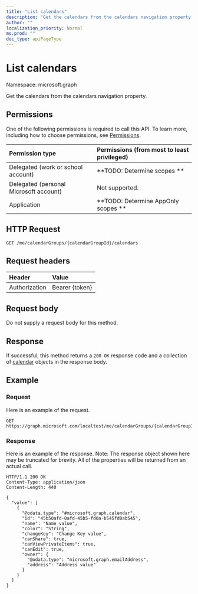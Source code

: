 ```yaml
---
title: "List calendars"
description: "Get the calendars from the calendars navigation property."
author: ""
localization_priority: Normal
ms.prod: ""
doc_type: apiPageType
---
```


# List calendars

Namespace: microsoft.graph

Get the calendars from the calendars navigation property.

## Permissions
One of the following permissions is required to call this API. To learn more, including how to choose permissions, see [Permissions](/concepts/permissions-reference.md).

|Permission type|Permissions (from most to least privileged)|
|:---|:---|
|Delegated (work or school account)|**TODO: Determine scopes **|
|Delegated (personal Microsoft account)|Not supported.|
|Application|**TODO: Determine AppOnly scopes **|

## HTTP Request
<!-- {
  "blockType": "ignored"
}
-->
``` http
GET /me/calendarGroups/{calendarGroupId}/calendars
```

## Request headers
|Header|Value|
|:---|:---|
|Authorization|Bearer {token}|

## Request body
Do not supply a request body for this method.

## Response
If successful, this method returns a `200 OK` response code and a collection of [calendar](../resources/calendar.md) objects in the response body.

## Example

### Request
Here is an example of the request.
<!-- {
  "blockType": "request",
  "name": "get_calendar"
}
-->
``` http
GET https://graph.microsoft.com/localtest/me/calendarGroups/{calendarGroupId}/calendars
```

### Response
Here is an example of the response. Note: The response object shown here may be truncated for brevity. All of the properties will be returned from an actual call.
<!-- {
  "blockType": "response",
  "truncated": true,
  "@odata.type": "collection(microsoft.graph.calendar)"
}
-->
``` http
HTTP/1.1 200 OK
Content-Type: application/json
Content-Length: 440

{
  "value": [
    {
      "@odata.type": "#microsoft.graph.calendar",
      "id": "45b50afd-0afd-45b5-fd0a-b545fd0ab545",
      "name": "Name value",
      "color": "String",
      "changeKey": "Change Key value",
      "canShare": true,
      "canViewPrivateItems": true,
      "canEdit": true,
      "owner": {
        "@odata.type": "microsoft.graph.emailAddress",
        "address": "Address value"
      }
    }
  ]
}
```

